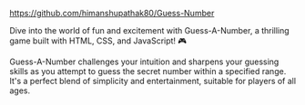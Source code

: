 https://github.com/himanshupathak80/Guess-Number


Dive into the world of fun and excitement with Guess-A-Number, a thrilling game built with HTML, CSS, and JavaScript! 🎮

Guess-A-Number challenges your intuition and sharpens your guessing skills as you attempt to guess the secret number within a specified range. It's a perfect blend of simplicity and entertainment, suitable for players of all ages.
